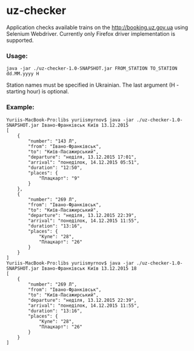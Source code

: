 # uz-checker
Application checks available trains on the http://booking.uz.gov.ua using Selenium Webdriver. 
Currently only Firefox driver implementation is supported.

### Usage:

``java -jar ./uz-checker-1.0-SNAPSHOT.jar FROM_STATION TO_STATION dd.MM.yyyy H``

Station names must be specified in Ukrainian. The last argument (H - starting hour) is optional.

### Example:
```
Yuriis-MacBook-Pro:libs yuriismyrnov$ java -jar ./uz-checker-1.0-SNAPSHOT.jar Івано-Франківськ Київ 13.12.2015
[
    {
        "number": "143 Л",
        "from": "Івано-Франківськ",
        "to": "Київ-Пасажирський",
        "departure": "неділя, 13.12.2015 17:01",
        "arrival": "понеділок, 14.12.2015 05:51",
        "duration": "12:50",
        "places": {
            "Плацкарт": "9"
        }
    },
    {
        "number": "269 Л",
        "from": "Івано-Франківськ",
        "to": "Київ-Пасажирський",
        "departure": "неділя, 13.12.2015 22:39",
        "arrival": "понеділок, 14.12.2015 11:55",
        "duration": "13:16",
        "places": {
            "Купе": "28",
            "Плацкарт": "26"
        }
    }
]
Yuriis-MacBook-Pro:libs yuriismyrnov$ java -jar ./uz-checker-1.0-SNAPSHOT.jar Івано-Франківськ Київ 13.12.2015 18
[
    {
        "number": "269 Л",
        "from": "Івано-Франківськ",
        "to": "Київ-Пасажирський",
        "departure": "неділя, 13.12.2015 22:39",
        "arrival": "понеділок, 14.12.2015 11:55",
        "duration": "13:16",
        "places": {
            "Купе": "28",
            "Плацкарт": "26"
        }
    }
]
```
